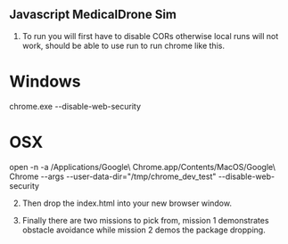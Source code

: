 ## Javascript MedicalDrone Sim

1. To run you will first have to disable CORs otherwise local runs will not work, should be able to use run to run chrome like this.

# Windows
chrome.exe --disable-web-security

# OSX
open -n -a /Applications/Google\ Chrome.app/Contents/MacOS/Google\ Chrome --args --user-data-dir="/tmp/chrome_dev_test" --disable-web-security

2. Then drop the index.html into your new browser window.

3. Finally there are two missions to pick from, mission 1 demonstrates obstacle avoidance while mission 2 demos the package dropping.